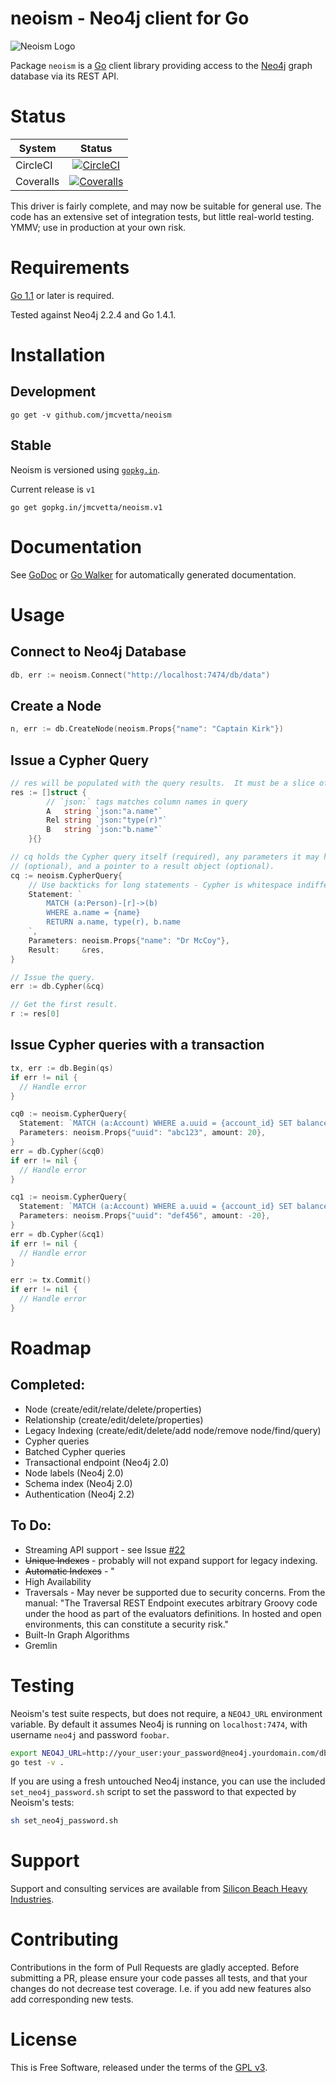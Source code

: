 neoism - Neo4j client for Go
===========================

![Neoism Logo](https://raw.github.com/jmcvetta/neoism/master/neoism.png)

Package `neoism` is a [Go](http://golang.org) client library providing access to
the [Neo4j](http://www.neo4j.org) graph database via its REST API.


# Status

| System    | Status                                                                                                                  |
|-----------|:-----------------------------------------------------------------------------------------------------------------------:|
| CircleCI  | [![CircleCI](https://circleci.com/gh/Financial-Times/neoism.svg?style=svg)](https://circleci.com/gh/jmcvetta/neoism)           |
| Coveralls | [![Coveralls](https://img.shields.io/coveralls/Financial-Times/neoism/master.svg)](https://coveralls.io/r/jmcvetta/neoism)     |

This driver is fairly complete, and may now be suitable for general use.  The
code has an extensive set of integration tests, but little real-world testing.
YMMV; use in production at your own risk.


# Requirements

[Go 1.1](http://golang.org/doc/go1.1) or later is required.

Tested against Neo4j 2.2.4 and Go 1.4.1.


# Installation

## Development

```
go get -v github.com/jmcvetta/neoism
```


## Stable

Neoism is versioned using [`gopkg.in`](http://gopkg.in).  

Current release is `v1`

```
go get gopkg.in/jmcvetta/neoism.v1
```


# Documentation

See [GoDoc](http://godoc.org/github.com/jmcvetta/neoism) or
[Go Walker](http://gowalker.org/github.com/jmcvetta/neoism) for 
automatically generated documentation.


# Usage

## Connect to Neo4j Database

```go
db, err := neoism.Connect("http://localhost:7474/db/data")
```

## Create a Node

```go
n, err := db.CreateNode(neoism.Props{"name": "Captain Kirk"})
```


## Issue a Cypher Query

```go
// res will be populated with the query results.  It must be a slice of structs.
res := []struct {
		// `json:` tags matches column names in query
		A   string `json:"a.name"` 
		Rel string `json:"type(r)"`
		B   string `json:"b.name"`
	}{}

// cq holds the Cypher query itself (required), any parameters it may have 
// (optional), and a pointer to a result object (optional).
cq := neoism.CypherQuery{
	// Use backticks for long statements - Cypher is whitespace indifferent
	Statement: `
		MATCH (a:Person)-[r]->(b)
		WHERE a.name = {name}
		RETURN a.name, type(r), b.name
	`,
	Parameters: neoism.Props{"name": "Dr McCoy"},
	Result:     &res,
}

// Issue the query.
err := db.Cypher(&cq)

// Get the first result.
r := res[0]
```

## Issue Cypher queries with a transaction

```go
tx, err := db.Begin(qs)
if err != nil {
  // Handle error
}

cq0 := neoism.CypherQuery{
  Statement: `MATCH (a:Account) WHERE a.uuid = {account_id} SET balance = balance + {amount}`,
  Parameters: neoism.Props{"uuid": "abc123", amount: 20},
}
err = db.Cypher(&cq0)
if err != nil {
  // Handle error
}

cq1 := neoism.CypherQuery{
  Statement: `MATCH (a:Account) WHERE a.uuid = {account_id} SET balance = balance + {amount}`,
  Parameters: neoism.Props{"uuid": "def456", amount: -20},
}
err = db.Cypher(&cq1)
if err != nil {
  // Handle error
}

err := tx.Commit()
if err != nil {
  // Handle error
}
```


# Roadmap


## Completed:

* Node (create/edit/relate/delete/properties)
* Relationship (create/edit/delete/properties)
* Legacy Indexing (create/edit/delete/add node/remove node/find/query)
* Cypher queries
* Batched Cypher queries
* Transactional endpoint (Neo4j 2.0)
* Node labels (Neo4j 2.0)
* Schema index (Neo4j 2.0)
* Authentication (Neo4j 2.2)


## To Do:

* Streaming API support - see Issue [#22](https://github.com/jmcvetta/neoism/issues/22)
* ~~Unique Indexes~~ - probably will not expand support for legacy indexing.
* ~~Automatic Indexes~~ - "
* High Availability
* Traversals - May never be supported due to security concerns.  From the
  manual:  "The Traversal REST Endpoint executes arbitrary Groovy code under
  the hood as part of the evaluators definitions. In hosted and open
  environments, this can constitute a security risk."
* Built-In Graph Algorithms
* Gremlin


# Testing

Neoism's test suite respects, but does not require, a `NEO4J_URL` environment
variable.  By default it assumes Neo4j is running on `localhost:7474`, with
username `neo4j` and password `foobar`.  

```bash
export NEO4J_URL=http://your_user:your_password@neo4j.yourdomain.com/db/data/
go test -v .
```

If you are using a fresh untouched Neo4j instance, you can use the included
`set_neo4j_password.sh` script to set the password to that expected by Neoism's
tests:

```bash
sh set_neo4j_password.sh
```


# Support

Support and consulting services are available from [Silicon Beach Heavy
Industries](http://siliconheavy.com).


# Contributing

Contributions in the form of Pull Requests are gladly accepted.  Before
submitting a PR, please ensure your code passes all tests, and that your
changes do not decrease test coverage.  I.e. if you add new features also add
corresponding new tests.



# License

This is Free Software, released under the terms of the [GPL
v3](http://www.gnu.org/copyleft/gpl.html).
